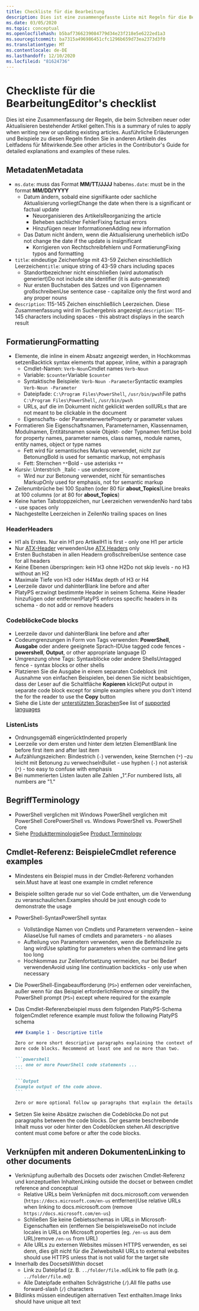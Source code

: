 ```yaml
---
title: Checkliste für die Bearbeitung
description: Dies ist eine zusammengefasste Liste mit Regeln für die Bearbeitung der PowerShell-Dokumentation.
ms.date: 03/05/2020
ms.topic: conceptual
ms.openlocfilehash: b5baf7366239084779d34e23f218e5e6222ed1a3
ms.sourcegitcommit: ba7315a496986451cfc1296b659d73ea2373d3f0
ms.translationtype: MT
ms.contentlocale: de-DE
ms.lasthandoff: 12/10/2020
ms.locfileid: "81624736"
---
```

# <a name="editors-checklist"></a><span data-ttu-id="f4285-103">Checkliste für die Bearbeitung</span><span class="sxs-lookup"><span data-stu-id="f4285-103">Editor's checklist</span></span>

<span data-ttu-id="f4285-104">Dies ist eine Zusammenfassung der Regeln, die beim Schreiben neuer oder Aktualisieren bestehender Artikel gelten.</span><span class="sxs-lookup"><span data-stu-id="f4285-104">This is a summary of rules to apply when writing new or updating existing articles.</span></span> <span data-ttu-id="f4285-105">Ausführliche Erläuterungen und Beispiele zu diesen Regeln finden Sie in anderen Artikeln des Leitfadens für Mitwirkende.</span><span class="sxs-lookup"><span data-stu-id="f4285-105">See other articles in the Contributor's Guide for detailed explanations and examples of these rules.</span></span>

## <a name="metadata"></a><span data-ttu-id="f4285-106">Metadaten</span><span class="sxs-lookup"><span data-stu-id="f4285-106">Metadata</span></span>

- <span data-ttu-id="f4285-107">`ms.date`: muss das Format **MM/TT/JJJJ** haben</span><span class="sxs-lookup"><span data-stu-id="f4285-107">`ms.date`: must be in the format **MM/DD/YYYY**</span></span>
  - <span data-ttu-id="f4285-108">Datum ändern, sobald eine signifikante oder sachliche Aktualisierung vorliegt</span><span class="sxs-lookup"><span data-stu-id="f4285-108">Change the date when there is a significant or factual update</span></span>
    - <span data-ttu-id="f4285-109">Neuorganisieren des Artikels</span><span class="sxs-lookup"><span data-stu-id="f4285-109">Reorganizing the article</span></span>
    - <span data-ttu-id="f4285-110">Beheben sachlicher Fehler</span><span class="sxs-lookup"><span data-stu-id="f4285-110">Fixing factual errors</span></span>
    - <span data-ttu-id="f4285-111">Hinzufügen neuer Informationen</span><span class="sxs-lookup"><span data-stu-id="f4285-111">Adding new information</span></span>
  - <span data-ttu-id="f4285-112">Das Datum nicht ändern, wenn die Aktualisierung unerheblich ist</span><span class="sxs-lookup"><span data-stu-id="f4285-112">Do not change the date if the update is insignificant</span></span>
    - <span data-ttu-id="f4285-113">Korrigieren von Rechtschreibfehlern und Formatierung</span><span class="sxs-lookup"><span data-stu-id="f4285-113">Fixing typos and formatting</span></span>
- <span data-ttu-id="f4285-114">`title`: eindeutige Zeichenfolge mit 43-59 Zeichen einschließlich Leerzeichen</span><span class="sxs-lookup"><span data-stu-id="f4285-114">`title`: unique string of 43-59 chars including spaces</span></span>
  - <span data-ttu-id="f4285-115">Standortbezeichner nicht einschließen (wird automatisch generiert)</span><span class="sxs-lookup"><span data-stu-id="f4285-115">Do not include site identifier (it is auto-generated)</span></span>
  - <span data-ttu-id="f4285-116">Nur ersten Buchstaben des Satzes und von Eigennamen großschreiben</span><span class="sxs-lookup"><span data-stu-id="f4285-116">Use sentence case - capitalize only the first word and any proper nouns</span></span>
- <span data-ttu-id="f4285-117">`description`: 115-145 Zeichen einschließlich Leerzeichen. Diese Zusammenfassung wird im Suchergebnis angezeigt.</span><span class="sxs-lookup"><span data-stu-id="f4285-117">`description`: 115-145 characters including spaces - this abstract displays in the search result</span></span>

## <a name="formatting"></a><span data-ttu-id="f4285-118">Formatierung</span><span class="sxs-lookup"><span data-stu-id="f4285-118">Formatting</span></span>

- <span data-ttu-id="f4285-119">Elemente, die inline in einem Absatz angezeigt werden, in Hochkommas setzen</span><span class="sxs-lookup"><span data-stu-id="f4285-119">Backtick syntax elements that appear, inline, within a paragraph</span></span>
  - <span data-ttu-id="f4285-120">Cmdlet-Namen: `Verb-Noun`</span><span class="sxs-lookup"><span data-stu-id="f4285-120">Cmdlet names `Verb-Noun`</span></span>
  - <span data-ttu-id="f4285-121">Variable: `$counter`</span><span class="sxs-lookup"><span data-stu-id="f4285-121">Variable `$counter`</span></span>
  - <span data-ttu-id="f4285-122">Syntaktische Beispiele: `Verb-Noun -Parameter`</span><span class="sxs-lookup"><span data-stu-id="f4285-122">Syntactic examples `Verb-Noun -Parameter`</span></span>
  - <span data-ttu-id="f4285-123">Dateipfade: `C:\Program Files\PowerShell`, `/usr/bin/pwsh`</span><span class="sxs-lookup"><span data-stu-id="f4285-123">File paths `C:\Program Files\PowerShell`, `/usr/bin/pwsh`</span></span>
  - <span data-ttu-id="f4285-124">URLs, auf die im Dokument nicht geklickt werden soll</span><span class="sxs-lookup"><span data-stu-id="f4285-124">URLs that are not meant to be clickable in the document</span></span>
  - <span data-ttu-id="f4285-125">Eigenschafts- oder Parameterwerte</span><span class="sxs-lookup"><span data-stu-id="f4285-125">Property or parameter values</span></span>
- <span data-ttu-id="f4285-126">Formatieren Sie Eigenschaftsnamen, Parameternamen, Klassennamen, Modulnamen, Entitätsnamen sowie Objekt- oder Typnamen fett</span><span class="sxs-lookup"><span data-stu-id="f4285-126">Use bold for property names, parameter names, class names, module names, entity names, object or type names</span></span>
  - <span data-ttu-id="f4285-127">Fett wird für semantisches Markup verwendet, nicht zur Betonung</span><span class="sxs-lookup"><span data-stu-id="f4285-127">Bold is used for semantic markup, not emphasis</span></span>
  - <span data-ttu-id="f4285-128">Fett: Sternchen `**`</span><span class="sxs-lookup"><span data-stu-id="f4285-128">Bold - use asterisks `**`</span></span>
- <span data-ttu-id="f4285-129">Kursiv: Unterstrich `_`</span><span class="sxs-lookup"><span data-stu-id="f4285-129">Italic - use underscore `_`</span></span>
  - <span data-ttu-id="f4285-130">Wird nur zur Betonung verwendet, nicht für semantisches Markup</span><span class="sxs-lookup"><span data-stu-id="f4285-130">Only used for emphasis, not for semantic markup</span></span>
- <span data-ttu-id="f4285-131">Zeilenumbrüche bei 100 Spalten (oder 80 für **about_Topics**)</span><span class="sxs-lookup"><span data-stu-id="f4285-131">Line breaks at 100 columns (or at 80 for **about_Topics**)</span></span>
- <span data-ttu-id="f4285-132">Keine harten Tabstoppzeichen, nur Leerzeichen verwenden</span><span class="sxs-lookup"><span data-stu-id="f4285-132">No hard tabs - use spaces only</span></span>
- <span data-ttu-id="f4285-133">Nachgestellte Leerzeichen in Zeilen</span><span class="sxs-lookup"><span data-stu-id="f4285-133">No trailing spaces on lines</span></span>

### <a name="headers"></a><span data-ttu-id="f4285-134">Header</span><span class="sxs-lookup"><span data-stu-id="f4285-134">Headers</span></span>

- <span data-ttu-id="f4285-135">H1 als Erstes. Nur ein H1 pro Artikel</span><span class="sxs-lookup"><span data-stu-id="f4285-135">H1 is first - only one H1 per article</span></span>
- <span data-ttu-id="f4285-136">Nur [ATX-Header](https://github.github.com/gfm/#atx-headings) verwenden</span><span class="sxs-lookup"><span data-stu-id="f4285-136">Use [ATX Headers](https://github.github.com/gfm/#atx-headings) only</span></span>
- <span data-ttu-id="f4285-137">Ersten Buchstaben in allen Headern großschreiben</span><span class="sxs-lookup"><span data-stu-id="f4285-137">Use sentence case for all headers</span></span>
- <span data-ttu-id="f4285-138">Keine Ebenen überspringen: kein H3 ohne H2</span><span class="sxs-lookup"><span data-stu-id="f4285-138">Do not skip levels - no H3 without an H2</span></span>
- <span data-ttu-id="f4285-139">Maximale Tiefe von H3 oder H4</span><span class="sxs-lookup"><span data-stu-id="f4285-139">Max depth of H3 or H4</span></span>
- <span data-ttu-id="f4285-140">Leerzeile davor und dahinter</span><span class="sxs-lookup"><span data-stu-id="f4285-140">Blank line before and after</span></span>
- <span data-ttu-id="f4285-141">PlatyPS erzwingt bestimmte Header in seinem Schema. Keine Header hinzufügen oder entfernen</span><span class="sxs-lookup"><span data-stu-id="f4285-141">PlatyPS enforces specific headers in its schema - do not add or remove headers</span></span>

### <a name="code-blocks"></a><span data-ttu-id="f4285-142">Codeblöcke</span><span class="sxs-lookup"><span data-stu-id="f4285-142">Code blocks</span></span>

- <span data-ttu-id="f4285-143">Leerzeile davor und dahinter</span><span class="sxs-lookup"><span data-stu-id="f4285-143">Blank line before and after</span></span>
- <span data-ttu-id="f4285-144">Codeumgrenzungen in Form von Tags verwenden: **PowerShell**, **Ausgabe** oder andere geeignete Sprach-ID</span><span class="sxs-lookup"><span data-stu-id="f4285-144">Use tagged code fences - **powershell**, **Output**, or other appropriate language ID</span></span>
- <span data-ttu-id="f4285-145">Umgrenzung ohne Tags: Syntaxblöcke oder andere Shells</span><span class="sxs-lookup"><span data-stu-id="f4285-145">Untagged fence - syntax blocks or other shells</span></span>
- <span data-ttu-id="f4285-146">Platzieren Sie die Ausgabe in einem separaten Codeblock (mit Ausnahme von einfachen Beispielen, bei denen Sie nicht beabsichtigen, dass der Leser auf die Schaltfläche **Kopieren** klickt)</span><span class="sxs-lookup"><span data-stu-id="f4285-146">Put output in separate code block except for simple examples where you don't intend the for the reader to use the **Copy** button</span></span>
- <span data-ttu-id="f4285-147">Siehe die Liste der [unterstützten Sprachen](/contribute/code-in-docs#supported-languages)</span><span class="sxs-lookup"><span data-stu-id="f4285-147">See list of [supported languages](/contribute/code-in-docs#supported-languages)</span></span>

### <a name="lists"></a><span data-ttu-id="f4285-148">Listen</span><span class="sxs-lookup"><span data-stu-id="f4285-148">Lists</span></span>

- <span data-ttu-id="f4285-149">Ordnungsgemäß eingerückt</span><span class="sxs-lookup"><span data-stu-id="f4285-149">Indented properly</span></span>
- <span data-ttu-id="f4285-150">Leerzeile vor dem ersten und hinter dem letzten Element</span><span class="sxs-lookup"><span data-stu-id="f4285-150">Blank line before first item and after last item</span></span>
- <span data-ttu-id="f4285-151">Aufzählungszeichen: Bindestrich (`-`) verwenden, keine Sternchen (`*`) –zu leicht mit Betonung zu verwechseln</span><span class="sxs-lookup"><span data-stu-id="f4285-151">Bullet - use hyphen (`-`) not asterisk (`*`) - too easy to confuse with emphasis</span></span>
- <span data-ttu-id="f4285-152">Bei nummerierten Listen lauten alle Zahlen „1“.</span><span class="sxs-lookup"><span data-stu-id="f4285-152">For numbered lists, all numbers are "1."</span></span>

## <a name="terminology"></a><span data-ttu-id="f4285-153">Begriff</span><span class="sxs-lookup"><span data-stu-id="f4285-153">Terminology</span></span>

- <span data-ttu-id="f4285-154">PowerShell verglichen mit Windows PowerShell verglichen mit PowerShell Core</span><span class="sxs-lookup"><span data-stu-id="f4285-154">PowerShell vs. Windows PowerShell vs. PowerShell Core</span></span>
- <span data-ttu-id="f4285-155">Siehe [Produktterminologie](powershell-style-guide.md#product-terminology)</span><span class="sxs-lookup"><span data-stu-id="f4285-155">See [Product Terminology](powershell-style-guide.md#product-terminology)</span></span>

## <a name="cmdlet-reference-examples"></a><span data-ttu-id="f4285-156">Cmdlet-Referenz: Beispiele</span><span class="sxs-lookup"><span data-stu-id="f4285-156">Cmdlet reference examples</span></span>

- <span data-ttu-id="f4285-157">Mindestens ein Beispiel muss in der Cmdlet-Referenz vorhanden sein.</span><span class="sxs-lookup"><span data-stu-id="f4285-157">Must have at least one example in cmdlet reference</span></span>
- <span data-ttu-id="f4285-158">Beispiele sollten gerade nur so viel Code enthalten, um die Verwendung zu veranschaulichen.</span><span class="sxs-lookup"><span data-stu-id="f4285-158">Examples should be just enough code to demonstrate the usage</span></span>
- <span data-ttu-id="f4285-159">PowerShell-Syntax</span><span class="sxs-lookup"><span data-stu-id="f4285-159">PowerShell syntax</span></span>
  - <span data-ttu-id="f4285-160">Vollständige Namen von Cmdlets und Parametern verwenden – keine Aliase</span><span class="sxs-lookup"><span data-stu-id="f4285-160">Use full names of cmdlets and parameters - no aliases</span></span>
  - <span data-ttu-id="f4285-161">Aufteilung von Parametern verwenden, wenn die Befehlszeile zu lang wird</span><span class="sxs-lookup"><span data-stu-id="f4285-161">Use splatting for parameters when the command line gets too long</span></span>
  - <span data-ttu-id="f4285-162">Hochkommas zur Zeilenfortsetzung vermeiden, nur bei Bedarf verwenden</span><span class="sxs-lookup"><span data-stu-id="f4285-162">Avoid using line continuation backticks - only use when necessary</span></span>
- <span data-ttu-id="f4285-163">Die PowerShell-Eingabeaufforderung (`PS>`) entfernen oder vereinfachen, außer wenn für das Beispiel erforderlich</span><span class="sxs-lookup"><span data-stu-id="f4285-163">Remove or simplify the PowerShell prompt (`PS>`) except where required for the example</span></span>
- <span data-ttu-id="f4285-164">Das Cmdlet-Referenzbeispiel muss dem folgenden PlatyPS-Schema folgen</span><span class="sxs-lookup"><span data-stu-id="f4285-164">Cmdlet reference example must follow the following PlatyPS schema</span></span>

  ~~~Markdown
  ### Example 1 - Descriptive title

  Zero or more short descriptive paragraphs explaining the context of the example followed by one or
  more code blocks. Recommend at least one and no more than two.

  ```powershell
  ... one or more PowerShell code statements ...
  ```

  ```Output
  Example output of the code above.
  ```

  Zero or more optional follow up paragraphs that explain the details of the code and output.
  ~~~

- <span data-ttu-id="f4285-165">Setzen Sie keine Absätze zwischen die Codeblöcke.</span><span class="sxs-lookup"><span data-stu-id="f4285-165">Do not put paragraphs between the code blocks.</span></span> <span data-ttu-id="f4285-166">Der gesamte beschreibende Inhalt muss vor oder hinter den Codeblöcken stehen.</span><span class="sxs-lookup"><span data-stu-id="f4285-166">All descriptive content must come before or after the code blocks.</span></span>

## <a name="linking-to-other-documents"></a><span data-ttu-id="f4285-167">Verknüpfen mit anderen Dokumenten</span><span class="sxs-lookup"><span data-stu-id="f4285-167">Linking to other documents</span></span>

- <span data-ttu-id="f4285-168">Verknüpfung außerhalb des Docsets oder zwischen Cmdlet-Referenz und konzeptuellen Inhalten</span><span class="sxs-lookup"><span data-stu-id="f4285-168">Linking outside the docset or between cmdlet reference and conceptual</span></span>
  - <span data-ttu-id="f4285-169">Relative URLs beim Verknüpfen mit docs.microsoft.com verwenden (`https://docs.microsoft.com/en-us` entfernen)</span><span class="sxs-lookup"><span data-stu-id="f4285-169">Use relative URLs when linking to docs.microsoft.com (remove `https://docs.microsoft.com/en-us`)</span></span>
  - <span data-ttu-id="f4285-170">Schließen Sie keine Gebietsschemas in URLs in Microsoft-Eigenschaften ein (entfernen Sie beispielsweise</span><span class="sxs-lookup"><span data-stu-id="f4285-170">Do not include locales in URLs on Microsoft properties (eg.</span></span> <span data-ttu-id="f4285-171">`/en-us` aus dem URL)</span><span class="sxs-lookup"><span data-stu-id="f4285-171">remove `/en-us` from URL)</span></span>
  - <span data-ttu-id="f4285-172">Alle URLs zu externen Websites müssen HTTPS verwenden, es sei denn, dies gilt nicht für die Zielwebsite</span><span class="sxs-lookup"><span data-stu-id="f4285-172">All URLs to external websites should use HTTPS unless that is not valid for the target site</span></span>
- <span data-ttu-id="f4285-173">Innerhalb des Docsets</span><span class="sxs-lookup"><span data-stu-id="f4285-173">Within docset</span></span>
  - <span data-ttu-id="f4285-174">Link zu Dateipfad (z. B. `../folder/file.md`)</span><span class="sxs-lookup"><span data-stu-id="f4285-174">Link to file path (e.g. `../folder/file.md`)</span></span>
  - <span data-ttu-id="f4285-175">Alle Dateipfade enthalten Schrägstriche (`/`).</span><span class="sxs-lookup"><span data-stu-id="f4285-175">All file paths use forward-slash (`/`) characters</span></span>
- <span data-ttu-id="f4285-176">Bildlinks müssen eindeutigen alternativen Text enthalten.</span><span class="sxs-lookup"><span data-stu-id="f4285-176">Image links should have unique alt text</span></span>
